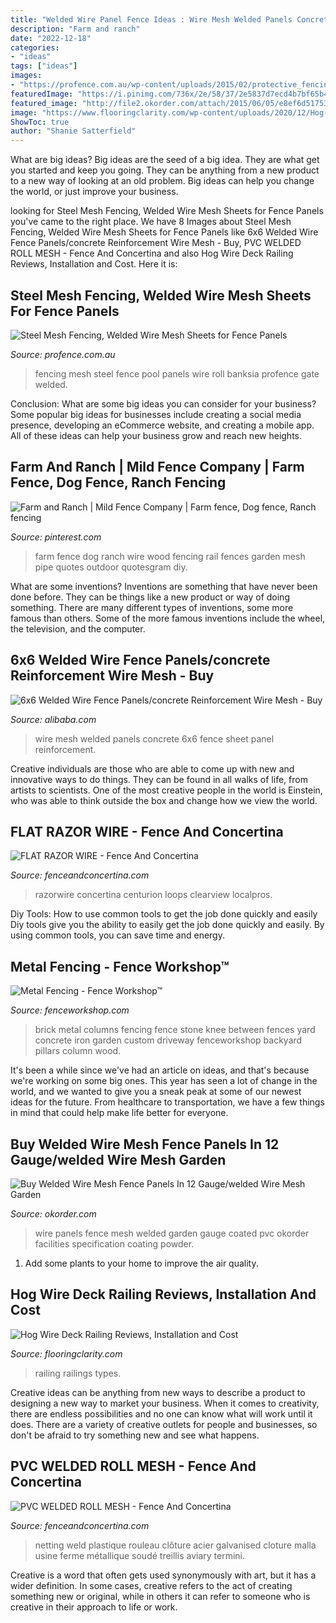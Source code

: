 ```yaml
---
title: "Welded Wire Panel Fence Ideas : Wire Mesh Welded Panels Concrete 6x6 Fence Sheet Panel Reinforcement"
description: "Farm and ranch"
date: "2022-12-18"
categories:
- "ideas"
tags: ["ideas"]
images:
- "https://profence.com.au/wp-content/uploads/2015/02/protective_fencing_profence_steel_mesh_2-1280x800.jpg"
featuredImage: "https://i.pinimg.com/736x/2e/58/37/2e5837d7ecd4b7bf65b404c3a8b86a6c--farm-fence-dog-fence.jpg"
featured_image: "http://file2.okorder.com/attach/2015/06/05/e8ef6d51753fccbc8dc6ff22bc5ec86a.jpg"
image: "https://www.flooringclarity.com/wp-content/uploads/2020/12/Hog-Wire-Deck-Railing-Wood-Allure.jpg"
ShowToc: true
author: "Shanie Satterfield"
---
```



What are big ideas?
Big ideas are the seed of a big idea. They are what get you started and keep you going. They can be anything from a new product to a new way of looking at an old problem. Big ideas can help you change the world, or just improve your business.

	

		
looking for Steel Mesh Fencing, Welded Wire Mesh Sheets for Fence Panels you've came to the right place. We have 8 Images about Steel Mesh Fencing, Welded Wire Mesh Sheets for Fence Panels like 6x6 Welded Wire Fence Panels/concrete Reinforcement Wire Mesh - Buy, PVC WELDED ROLL MESH - Fence And Concertina and also Hog Wire Deck Railing Reviews, Installation and Cost. Here it is:
		
    
## Steel Mesh Fencing, Welded Wire Mesh Sheets For Fence Panels

<img loading=lazy src="https://profence.com.au/wp-content/uploads/2015/02/protective_fencing_profence_steel_mesh_2-1280x800.jpg" onerror="this.onerror=null;this.src='https://tse3.mm.bing.net/th?id=OIP.yOKHem_4cWJ-esgWuMPBlwHaEo&amp;pid=15.1';" alt="Steel Mesh Fencing, Welded Wire Mesh Sheets for Fence Panels">

_Source: profence.com.au_

>fencing mesh steel fence pool panels wire roll banksia profence gate welded. 

	

Conclusion: What are some big ideas you can consider for your business?
Some popular big ideas for businesses include creating a social media presence, developing an eCommerce website, and creating a mobile app. All of these ideas can help your business grow and reach new heights.

    
## Farm And Ranch | Mild Fence Company | Farm Fence, Dog Fence, Ranch Fencing

<img loading=lazy src="https://i.pinimg.com/736x/2e/58/37/2e5837d7ecd4b7bf65b404c3a8b86a6c--farm-fence-dog-fence.jpg" onerror="this.onerror=null;this.src='https://tse3.mm.bing.net/th?id=OIP.zjo717U3lTw_up47Q_2ZfgHaE8&amp;pid=15.1';" alt="Farm and Ranch | Mild Fence Company | Farm fence, Dog fence, Ranch fencing">

_Source: pinterest.com_

>farm fence dog ranch wire wood fencing rail fences garden mesh pipe quotes outdoor quotesgram diy. 

	

What are some inventions?
Inventions are something that have never been done before. They can be things like a new product or way of doing something. There are many different types of inventions, some more famous than others. Some of the more famous inventions include the wheel, the television, and the computer.

    
## 6x6 Welded Wire Fence Panels/concrete Reinforcement Wire Mesh - Buy

<img loading=lazy src="https://sc01.alicdn.com/kf/HTB152q6IFXXXXbHXXXXq6xXFXXXv/221573333/HTB152q6IFXXXXbHXXXXq6xXFXXXv.jpg" onerror="this.onerror=null;this.src='https://tse1.mm.bing.net/th?id=OIP.T83s9oXsbsRYVIruwdpTTQHaHa&amp;pid=15.1';" alt="6x6 Welded Wire Fence Panels/concrete Reinforcement Wire Mesh - Buy">

_Source: alibaba.com_

>wire mesh welded panels concrete 6x6 fence sheet panel reinforcement. 

	

Creative individuals are those who are able to come up with new and innovative ways to do things. They can be found in all walks of life, from artists to scientists. One of the most creative people in the world is Einstein, who was able to think outside the box and change how we view the world.

    
## FLAT RAZOR WIRE - Fence And Concertina

<img loading=lazy src="https://fenceandconcertina.com/wp-content/uploads/2016/01/Flat-Razor-Wire.jpg" onerror="this.onerror=null;this.src='https://tse4.mm.bing.net/th?id=OIP.isPwrp3wN9yv5mQ_hrWf8QHaHa&amp;pid=15.1';" alt="FLAT RAZOR WIRE - Fence And Concertina">

_Source: fenceandconcertina.com_

>razorwire concertina centurion loops clearview localpros. 

	

Diy Tools: How to use common tools to get the job done quickly and easily
Diy tools give you the ability to easily get the job done quickly and easily. By using common tools, you can save time and energy.

    
## Metal Fencing - Fence Workshop™

<img loading=lazy src="https://fenceworkshop.com/wp-content/uploads/2012/03/custom-metal-fence1.jpg" onerror="this.onerror=null;this.src='https://tse2.mm.bing.net/th?id=OIP.o-W-Rg0ewXJV8h8MG2uckQHaE7&amp;pid=15.1';" alt="Metal Fencing - Fence Workshop™">

_Source: fenceworkshop.com_

>brick metal columns fencing fence stone knee between fences yard concrete iron garden custom driveway fenceworkshop backyard pillars column wood. 

	

It's been a while since we've had an article on ideas, and that's because we're working on some big ones. This year has seen a lot of change in the world, and we wanted to give you a sneak peak at some of our newest ideas for the future. From healthcare to transportation, we have a few things in mind that could help make life better for everyone.

    
## Buy Welded Wire Mesh Fence Panels In 12 Gauge/welded Wire Mesh Garden

<img loading=lazy src="http://file2.okorder.com/attach/2015/06/05/e8ef6d51753fccbc8dc6ff22bc5ec86a.jpg" onerror="this.onerror=null;this.src='https://tse3.mm.bing.net/th?id=OIP.CSPhQtQAMgWN2oK2ZUeinwHaJ4&amp;pid=15.1';" alt="Buy Welded Wire Mesh Fence Panels In 12 Gauge/welded Wire Mesh Garden">

_Source: okorder.com_

>wire panels fence mesh welded garden gauge coated pvc okorder facilities specification coating powder. 

	

1. Add some plants to your home to improve the air quality.

    
## Hog Wire Deck Railing Reviews, Installation And Cost

<img loading=lazy src="https://www.flooringclarity.com/wp-content/uploads/2020/12/Hog-Wire-Deck-Railing-Wood-Allure.jpg" onerror="this.onerror=null;this.src='https://tse2.mm.bing.net/th?id=OIP.lHLtqGdw3Siw6YIdKGFgewHaDt&amp;pid=15.1';" alt="Hog Wire Deck Railing Reviews, Installation and Cost">

_Source: flooringclarity.com_

>railing railings types. 

	

Creative ideas can be anything from new ways to describe a product to designing a new way to market your business. When it comes to creativity, there are endless possibilities and no one can know what will work until it does. There are a variety of creative outlets for people and businesses, so don't be afraid to try something new and see what happens.

    
## PVC WELDED ROLL MESH - Fence And Concertina

<img loading=lazy src="https://fenceandconcertina.com/wp-content/uploads/2019/12/kategori-11.jpg" onerror="this.onerror=null;this.src='https://tse1.mm.bing.net/th?id=OIP.YMIfeH2TXB01L77SXnEGegHaHa&amp;pid=15.1';" alt="PVC WELDED ROLL MESH - Fence And Concertina">

_Source: fenceandconcertina.com_

>netting weld plastique rouleau clôture acier galvanised cloture malla usine ferme métallique soudé treillis aviary termini. 

	

Creative is a word that often gets used synonymously with art, but it has a wider definition. In some cases, creative refers to the act of creating something new or original, while in others it can refer to someone who is creative in their approach to life or work.

